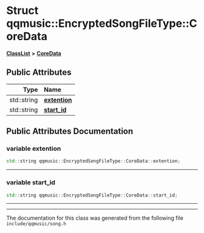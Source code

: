 

# Struct qqmusic::EncryptedSongFileType::CoreData



[**ClassList**](annotated.md) **>** [**CoreData**](structqqmusic_1_1EncryptedSongFileType_1_1CoreData.md)


























## Public Attributes

| Type | Name |
| ---: | :--- |
|  std::string | [**extention**](#variable-extention)  <br> |
|  std::string | [**start\_id**](#variable-start_id)  <br> |












































## Public Attributes Documentation




### variable extention 

```C++
std::string qqmusic::EncryptedSongFileType::CoreData::extention;
```




<hr>



### variable start\_id 

```C++
std::string qqmusic::EncryptedSongFileType::CoreData::start_id;
```




<hr>

------------------------------
The documentation for this class was generated from the following file `include/qqmusic/song.h`

